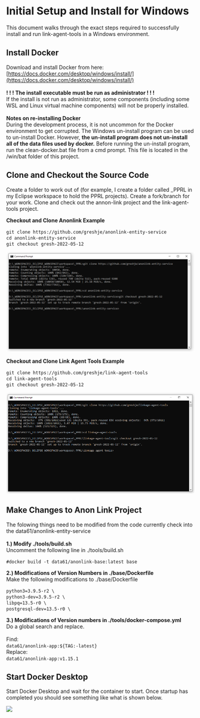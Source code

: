 # Initial Setup and Install for Windows

This document walks through the exact steps required to successfully install and run link-agent-tools in a Windows environment.  

## Install Docker
Download and install Docker from here:
<br/>
[https://docs.docker.com/desktop/windows/install/](https://docs.docker.com/desktop/windows/install/)
<br/><br/>
<b>! ! ! The install executable must be run as administrator ! ! !</b>
<br/>
If the install is not run as administrator, some components (including some WSL and Linux virtual machine components) will not be properly installed.  
<br/>
<b>Notes on re-installing Docker</b>
<br/>
During the development process, it is not uncommon for the Docker environment to get corrupted. The Windows un-install program can be used to un-install Docker. However, <b>the un-install program does not un-install all of the data files used by docker.</b> Before running the un-install program, run the clean-docker.bat file from a cmd prompt. This file is located in the /win/bat folder of this project.  

## Clone and Checkout the Source Code
Create a folder to work out of (for example, I create a folder called _PPRL in my Eclipse workspace to hold the PPRL projects).  Create a fork/branch for your work.  Clone and check out the annon-link project and the link-agent-tools project.  

<b>Checkout and Clone Anonlink Example</b>

```
git clone https://github.com/greshje/anonlink-entity-service
cd anonlink-entity-service
git checkout gresh-2022-05-12
```

<p>
	<img width="800px" src="./img/clone-anonlink.PNG" />
</p>

<b>Checkout and Clone Link Agent Tools Example</b>

```
git clone https://github.com/greshje/link-agent-tools
cd link-agent-tools
git checkout gresh-2022-05-12
```

<p>
	<img width="800px" src="./img/clone-linkagent.PNG" />
</p>

## Make Changes to Anon Link Project
The folowing things need to be modified from the code currently check into the data61/anonlink-entity-service
<br/>
<br/>
<b>1.) Modify ./tools/build.sh</b>
<br/>
Uncomment the following line in ./tools/build.sh

```
#docker build -t data61/anonlink-base:latest base
```
<b>2.) Modifications of Version Numbers in ./base/Dockerfile</b>
<br/>
Make the following modifications to ./base/Dockerfile

```
python3=3.9.5-r2 \
python3-dev=3.9.5-r2 \
libpq=13.5-r0 \
postgresql-dev=13.5-r0 \
```
<b>3.) Modifications of Version numbers in ./tools/docker-compose.yml</b>
<br/>
Do a global search and replace.  
<br/>
Find:
<br/>
```data61/anonlink-app:${TAG:-latest}```
<br/>
Replace:
<br/>
```data61/anonlink-app:v1.15.1```

## Start Docker Desktop
Start Docker Desktop and wait for the container to start.  Once startup has completed you should see something like what is shown below.  
<p>
	<img width="400px" src="./img/docker-startup.PNG" />
</p>

